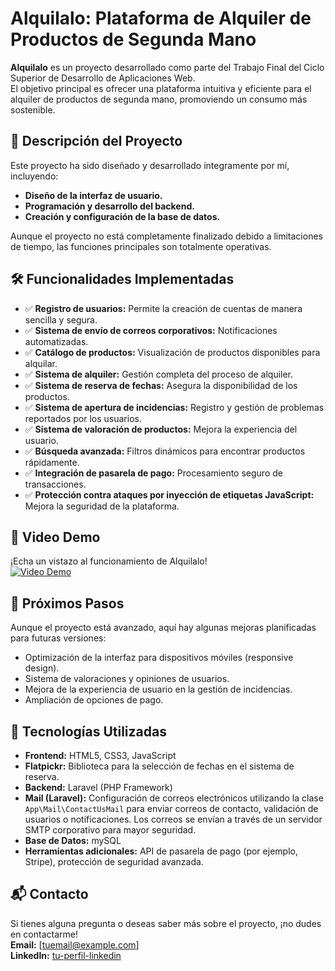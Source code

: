 # Alquilalo: Plataforma de Alquiler de Productos de Segunda Mano

**Alquilalo** es un proyecto desarrollado como parte del Trabajo Final del Ciclo Superior de Desarrollo de Aplicaciones Web.  
El objetivo principal es ofrecer una plataforma intuitiva y eficiente para el alquiler de productos de segunda mano, promoviendo un consumo más sostenible.

## 🚀 Descripción del Proyecto
Este proyecto ha sido diseñado y desarrollado íntegramente por mí, incluyendo:
- **Diseño de la interfaz de usuario.**
- **Programación y desarrollo del backend.**
- **Creación y configuración de la base de datos.**

Aunque el proyecto no está completamente finalizado debido a limitaciones de tiempo, las funciones principales son totalmente operativas.

## 🛠️ Funcionalidades Implementadas
- ✅ **Registro de usuarios:** Permite la creación de cuentas de manera sencilla y segura.
- ✅ **Sistema de envío de correos corporativos:** Notificaciones automatizadas.
- ✅ **Catálogo de productos:** Visualización de productos disponibles para alquilar.
- ✅ **Sistema de alquiler:** Gestión completa del proceso de alquiler.
- ✅ **Sistema de reserva de fechas:** Asegura la disponibilidad de los productos.
- ✅ **Sistema de apertura de incidencias:** Registro y gestión de problemas reportados por los usuarios.
- ✅ **Sistema de valoración de productos:** Mejora la experiencia del usuario.
- ✅ **Búsqueda avanzada:** Filtros dinámicos para encontrar productos rápidamente.
- ✅ **Integración de pasarela de pago:** Procesamiento seguro de transacciones.
- ✅ **Protección contra ataques por inyección de etiquetas JavaScript:** Mejora la seguridad de la plataforma.

## 🎥 Video Demo
¡Echa un vistazo al funcionamiento de Alquilalo!  
[![Video Demo](https://img.youtube.com/vi/cxZ_LbIfhU8/0.jpg)](https://www.youtube.com/watch?v=cxZ_LbIfhU8)

## 🌟 Próximos Pasos
Aunque el proyecto está avanzado, aquí hay algunas mejoras planificadas para futuras versiones:
- Optimización de la interfaz para dispositivos móviles (responsive design).
- Sistema de valoraciones y opiniones de usuarios.
- Mejora de la experiencia de usuario en la gestión de incidencias.
- Ampliación de opciones de pago.

## 🔧 Tecnologías Utilizadas
- **Frontend:** HTML5, CSS3, JavaScript
- **Flatpickr:** Biblioteca para la selección de fechas en el sistema de reserva.
- **Backend:** Laravel (PHP Framework)
- **Mail (Laravel):** Configuración de correos electrónicos utilizando la clase `App\Mail\ContactUsMail` para enviar correos de contacto, validación de usuarios o notificaciones. Los correos se envían a través de un servidor SMTP corporativo para mayor seguridad.
- **Base de Datos:** mySQL
- **Herramientas adicionales:** API de pasarela de pago (por ejemplo, Stripe), protección de seguridad avanzada.

## 📬 Contacto
Si tienes alguna pregunta o deseas saber más sobre el proyecto, ¡no dudes en contactarme!  
**Email:** [tuemail@example.com]  
**LinkedIn:** [tu-perfil-linkedin](https://linkedin.com)

